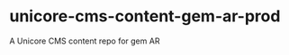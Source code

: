 unicore-cms-content-gem-ar-prod
===============================

A Unicore CMS content repo for gem AR

